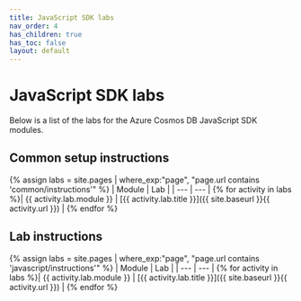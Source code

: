 ```yaml
---
title: JavaScript SDK labs
nav_order: 4
has_children: true
has_toc: false
layout: default
---
```


# JavaScript SDK labs

Below is a list of the labs for the Azure Cosmos DB JavaScript SDK modules.

## Common setup instructions

{% assign labs = site.pages | where_exp:"page", "page.url contains 'common/instructions'" %}
| Module | Lab |
| --- | --- |
{% for activity in labs  %}| {{ activity.lab.module }} | [{{ activity.lab.title }}]({{ site.baseurl }}{{ activity.url }}) |
{% endfor %}

## Lab instructions

{% assign labs = site.pages | where_exp:"page", "page.url contains 'javascript/instructions'" %}
| Module | Lab |
| --- | --- |
{% for activity in labs  %}| {{ activity.lab.module }} | [{{ activity.lab.title }}]({{ site.baseurl }}{{ activity.url }}) |
{% endfor %}

